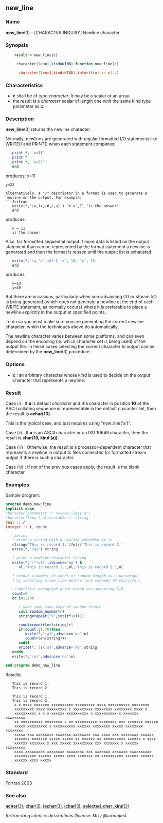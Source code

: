 ## new_line

### **Name**

**new_line**(3) - \[CHARACTER:INQUIRY\] Newline character

### **Synopsis**
```fortran
    result = new_line(c)
```
```fortran
     character(len=1,kind=KIND) function new_line(c)

      character(len=1,kind=KIND),intent(in) :: c(..)
```
### **Characteristics**

 - **c** shall be of type _character_. It may be a scalar or an array.
 - the result is a _character_ scalar of length one with the same kind type parameter as **c**.

### **Description**

**new_line**(3) returns the newline character.

Normally, newlines are generated with regular formatted I/O statements like
WRITE() and PRINT() when each statement completes:
```fortran
   print *, 'x=11'
   print *
   print *, 'y=22'
   end
```
produces:
    x=11

    y=22
```
Alternatively, a "/" descriptor in a format is used to generate a
newline on the output. For example:
```fortran
   write(*,'(a,1x,i0,/,a)') 'x =',11,'is the answer'
   end
```
produces:
```text
   x = 11
   is the answer
```
Also, for formatted sequential output if more data is listed on the
output statement than can be represented by the format statement a
newline is generated and then the format is reused until the output
list is exhausted.
```fortran
   write(*,'(a,"=",i0)') 'x', 10, 'y', 20
   end
```
produces
```text
   x=10
   y=20
```
But there are occasions, particularly when non-advancing I/O or stream
I/O is being generated (which does not generate a newline at the end
of each WRITE statement, as normally occurs) where it is preferable to
place a newline explicitly in the output at specified points.

To do so you must make sure you are generating the correct newline
character, which the techniques above do automatically.

The newline character varies between some platforms, and can even
depend on the encoding (ie. which character set is being used) of the
output file.  In these cases selecting the correct character to output
can be determined by the **new_line**(3) procedure.


### **Options**

- **c**
  : an arbitrary character whose kind is used to decide on the output
  character that represents a newline.

### **Result**

Case (i)
  : If **a** is default _character_ and the character in position **10**
  of the ASCII collating sequence is representable in the default
  character set, then the result is **achar(10)**.

  This is the typical case, and just requires using "new_line('a')".

Case (ii)
  : If **a** is an ASCII character or an ISO 10646 character, then the
  result is **char(10, kind (a))**.

Case (iii)
  : Otherwise, the result is a processor-dependent character that
  represents a newline in output to files connected for formatted
  stream output if there is such a character.

Case (iv)
  : If not of the previous cases apply, the result is the blank character.

### **Examples**

Sample program:
```fortran
program demo_new_line
implicit none
character,parameter :: nl=new_line('a')
character(len=:),allocatable :: string
real :: r
integer :: i, count

  ! basics
   ! print a string with a newline embedded in it
   string='This is record 1.'//nl//'This is record 2.'
   write(*,'(a)') string

   ! print a newline character string
   write(*,'(*(a))',advance='no') &
      nl,'This is record 1.',nl,'This is record 2.',nl

   ! output a number of words of random length as a paragraph
   ! by inserting a new_line before line exceeds 70 characters

  ! simplistic paragraph print using non-advancing I/O
   count=0
   do i=1,100

      ! make some fake word of random length
      call random_number(r)
      string=repeat('x',int(r*10)+1)

      count=count+len(string)+1
      if(count.gt.70)then
         write(*,'(a)',advance='no')nl
         count=len(string)+1
      endif
      write(*,'(1x,a)',advance='no')string
   enddo
   write(*,'(a)',advance='no')nl

end program demo_new_line
```
  Results:
```text
   This is record 1.
   This is record 2.

   This is record 1.
   This is record 2.
    x x xxxx xxxxxxx xxxxxxxxxx xxxxxxxxx xxxx xxxxxxxxxx xxxxxxxx
    xxxxxxxxx xxxx xxxxxxxxx x xxxxxxxxx xxxxxxxx xxxxxxxx xxxx x
    xxxxxxxxxx x x x xxxxxx xxxxxxxxxx x xxxxxxxxxx x xxxxxxx xxxxxxxxx
    xx xxxxxxxxxx xxxxxxxx x xx xxxxxxxxxx xxxxxxxx xxx xxxxxxx xxxxxx
    xxxxx xxxxxxxxx x xxxxxxxxxx xxxxxx xxxxxxxx xxxxx xxxxxxxx xxxxxxxx
    xxxxx xxx xxxxxxxx xxxxxxx xxxxxxxx xxx xxxx xxx xxxxxxxx xxxxxx
    xxxxxxx xxxxxxx xxxxx xxxxx xx xxxxxx xx xxxxxxxxxx xxxxxx x xxxx
    xxxxxx xxxxxxx x xxx xxxxx xxxxxxxxx xxx xxxxxxx x xxxxxx xxxxxxxxx
    xxxx xxxxxxxxx xxxxxxxx xxxxxxxx xxx xxxxxxx xxxxxxx xxxxxxxxxx
    xxxxxxxxxx xxxxxx xxxxx xxxx xxxxxxx xx xxxxxxxxxx xxxxxx xxxxxx
    xxxxxx xxxx xxxxx
```
### **Standard**

Fortran 2003

### **See also**

[**achar**(3)](#achar),
[**char**(3)](#char),
[**iachar**(3)](#iachar),
[**ichar**(3)](#ichar),
[**selected_char_kind**(3)](#selected_char_kind)

 _fortran-lang intrinsic descriptions (license: MIT) \@urbanjost_
